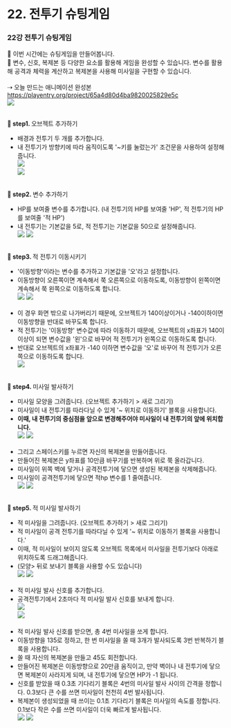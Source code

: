 # 22. 전투기 슈팅게임
<h3>22강 전투기 슈팅게임 </h3>

🙂 이번 시간에는 슈팅게임을 만들어봅니다. <br>
🚩 변수, 신호, 복제본 등 다양한 요소를 활용해 게임을 완성할 수 있습니다. 변수를 활용해 공격과 체력을 계산하고 복제본을 사용해 미사일을 구현할 수 있습니다. <br><br>
⇢ 오늘 만드는 애니메이션 완성본<br>
<a href="https://playentry.org/project/65a4d80d4ba9820025829e5c"> https://playentry.org/project/65a4d80d4ba9820025829e5c <br>
![](img/22_슈팅게임/22_1.png) <br><br>

<b>🧩 step1. </b> 오브젝트 추가하기 <br>
- 배경과 전투기 두 개를 추가합니다.
- 내 전투기가 방향키에 따라 움직이도록 '~키를 눌렀는가' 조건문을 사용하여 설정해줍니다. <br>
![](img/22_슈팅게임/22_5.png) <br> ![](img/22_슈팅게임/22_2.png)<br><br>

<b>🧩 step2. </b> 변수 추가하기 <br>
- HP를 보여줄 변수를 추가합니다. (내 전투기의 HP를 보여줄 'HP', 적 전투기의 HP를 보여줄 '적 HP') 
- 내 전투기는 기본값을 5로, 적 전투기는 기본값을 50으로 설정해줍니다. <br>
![](img/22_슈팅게임/22_3.png) ![](img/22_슈팅게임/22_4.png) <br><br>

<b>🧩 step3. </b> 적 전투기 이동시키기 <br>
- '이동방향'이라는 변수를 추가하고 기본값을 '오'라고 설정합니다.
- 이동방향이 오른쪽이면 계속해서 쭉 오른쪽으로 이동하도록, 이동방향이 왼쪽이면 계속해서 쭉 왼쪽으로 이동하도록 합니다.<br>
![](img/22_슈팅게임/22_6.png) ![](img/22_슈팅게임/22_7.png) <br><br>
- 이 경우 화면 밖으로 나가버리기 때문에, 오브젝트가 140이상이거나 -140이하이면 이동방향을 반대로 바꾸도록 합니다.
- 적 전투기는 '이동방향' 변수값에 따라 이동하기 때문에, 오브젝트의 x좌표가 140이 이상이 되면 변수값을 '왼'으로 바꾸어 적 전투기가 왼쪽으로 이동하도록 합니다.
- 반대로 오브젝트의 x좌표가 -140 이하면 변수값을 '오'로 바꾸어 적 전투기가 오른쪽으로 이동하도록 합니다.<br>
![](img/22_슈팅게임/22_8.png)<br><br>

<b>🧩 step4. </b> 미사일 발사하기 <br>
- 미사일 모양을 그려줍니다. (오브젝트 추가하기 > 새로 그리기)
- 미사일이 내 전투기를 따라다닐 수 있게 '~ 위치로 이동하기' 블록을 사용합니다.
- <b>이때, 내 전투기의 중심점을 앞으로 변경해주어야 미사일이 내 전투기의 앞에 위치합니다.</b><br>
![](img/22_슈팅게임/22_10.png) ![](img/22_슈팅게임/22_9.png) <br><br>
- 그리고 스페이스키를 누르면 자신의 복제본을 만들어줍니다.
- 만들어진 복제본은 y좌표를 10만큼 바꾸기를 반복하며 위로 쭉 올라갑니다.
- 미사일이 위쪽 벽에 닿거나 공격전투기에 닿으면 생성된 복제본을 삭제해줍니다.
- 미사일이 공격전투기에 닿으면 적hp 변수를 1 줄여줍니다. <br>
![](img/22_슈팅게임/22_11.png) ![](img/22_슈팅게임/22_12.png) <br><br>

<b>🧩 step5. </b> 적 미사일 발사하기 <br>
- 적 미사일을 그려줍니다. (오브젝트 추가하기 > 새로 그리기)
- 적 미사일이 공격 전투기를 따라다닐 수 있게 '~ 위치로 이동하기 블록을 사용합니다.'
- 이때, 적 미사일이 보이지 않도록 오브젝트 목록에서 미사일을 전투기보다 아래로 위치하도록 드래그해줍니다.
- (모양> 뒤로 보내기 블록을 사용할 수도 있습니다)<br>
![](img/22_슈팅게임/22_13.png) ![](img/22_슈팅게임/22_14.png) <br><br>
- 적 미사일 발사 신호를 추가합니다.
- 공격전투기에서 2초마다 적 미사일 발사 신호를 보내게 합니다.<br>
![](img/22_슈팅게임/22_15.png) <br> ![](img/22_슈팅게임/22_16.png) <br><br>
- 적 미사일 발사 신호를 받으면, 총 4번 미사일을 쏘게 합니다.
- 이동방향을 135로 정하고, 한 번 미사일을 쏠 때 3개가 발사되도록 3번 반복하기 블록을 사용합니다.
- 쏠 때 자신의 복제본을 만들고 45도 회전합니다.
- 만들어진 복제본은 이동방향으로 20만큼 움직이고, 만약 벽이나 내 전투기에 닿으면 복제본이 사라지게 되며, 내 전투기에 닿으면 HP가 -1 됩니다. 
- 신호를 받았을 때 0.3초 기다리기 블록은 4번의 미사일 발사 사이의 간격을 정합니다. 0.3보다 큰 수를 쓰면 미사일이 천천히 4번 발사됩니다.
- 복제본이 생성되었을 때 쓰이는 0.1초 기다리기 블록은 미사일의 속도를 정합니다. 0.1보다 작은 수를 쓰면 미사일이 더욱 빠르게 발사됩니다.<br>
![](img/22_슈팅게임/22_17.png) ![](img/22_슈팅게임/22_18.png) <br><br>